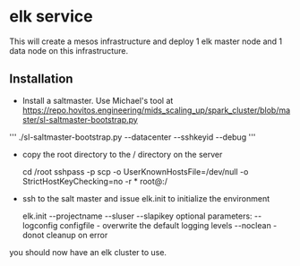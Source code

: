# elk service

This will create a mesos infrastructure and deploy 1 elk master node and 1 data node on this infrastructure.

## Installation

* Install a saltmaster. Use Michael's tool at https://repo.hovitos.engineering/mids_scaling_up/spark_cluster/blob/master/sl-saltmaster-bootstrap.py

'''
   ./sl-saltmaster-bootstrap.py --datacenter <datacenter> --sshkeyid <keyid> --debug <hostname> <domain>
'''

* copy the root directory to the / directory on the server

   cd <git-root>/root
   sshpass -p <password> scp -o UserKnownHostsFile=/dev/null -o StrictHostKeyChecking=no -r * root@<salt-master-ip>:/

* ssh to the salt master and issue elk.init to initialize the environment

   elk.init --projectname <aName> --sluser <softlayer-userid> --slapikey <api-key> 
   optional parameters:
      --logconfig configfile - overwrite the default logging levels
      --noclean - donot cleanup on error

you should now have an elk cluster to use.

